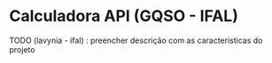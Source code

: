 # Calculadora API (GQSO - IFAL)
TODO (lavynia - ifal) : preencher descrição com as caracteristicas do projeto
